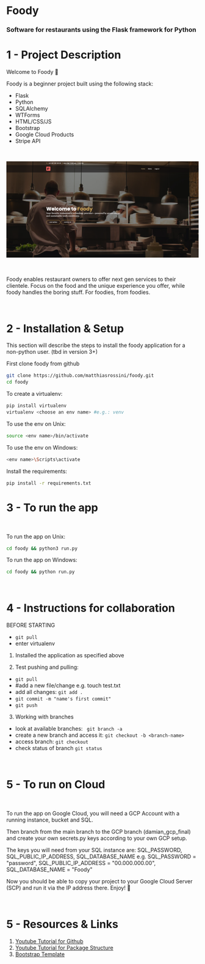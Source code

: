 # Foody

### Software for restaurants using the Flask framework for Python

# 1 - Project Description
Welcome to Foody 🎉 

Foody is a beginner project built using the following stack:
- Flask
- Python
- SQLAlchemy
- WTForms
- HTML/CSS/JS
- Bootstrap
- Google Cloud Products
- Stripe API

<br>

![image](screenshot.png)

<br>

Foody enables restaurant owners to offer next gen services to their clientele. Focus on the food and the unique experience you offer, while foody handles the boring stuff. For foodies, from foodies. 


<br>

# 2 - Installation & Setup
This section will describe the steps to install the foody application for a non-python user. (tbd in version 3+)

First clone foody from github

```bash
git clone https://github.com/matthiasrossini/foody.git
cd foody
```

To create a virtualenv:

```bash
pip install virtualenv
virtualenv <choose an env name> #e.g.: venv
```

To use the env on Unix:

```bash
source <env name>/bin/activate
```

To use the env on Windows: 

```bash
<env name>\Scripts\activate
```

Install the requirements:

```bash
pip install -r requirements.txt
```


# 3 - To run the app

<br>

To run the app on Unix:

```bash
cd foody && python3 run.py
```

To run the app on Windows:
```bash
cd foody && python run.py
```

<br>

# 4 - Instructions for collaboration

BEFORE STARTING
- ``` git pull ```
- enter virtualenv 

1. Installed the application as specified above

2. Test pushing and pulling:
- ``` git pull ```
- #add a new file/change e.g. touch test.txt
- add all changes: ``` git add . ```
- ``` git commit -m "name's first commit" ```
- ``` git push ```

3. Working with branches
- look at available branches: ``` git branch -a``` 
- create a new branch and access it: ``` git checkout -b <branch-name> ```
- access branch: ``` git checkout ```
- check status of branch ``` git status ```

<br>

# 5 - To run on Cloud

<br>

To run the app on Google Cloud, you will need a GCP Account with a running instance, bucket and SQL. 

Then branch from the main branch to the GCP branch (damian_gcp_final) and create your own secrets.py keys according to your own GCP setup. 

The keys you will need from your SQL instance are: SQL_PASSWORD, SQL_PUBLIC_IP_ADDRESS, SQL_DATABASE_NAME
e.g. SQL_PASSWORD = "password", SQL_PUBLIC_IP_ADDRESS = "00.000.000.00", SQL_DATABASE_NAME = "Foody"

Now you should be able to copy your project to your Google Cloud Server (SCP) and run it via the IP address there. Enjoy! 🎉

<br>

# 5 - Resources & Links
1. [Youtube Tutorial for Github](https://www.youtube.com/watch?v=SWYqp7iY_Tc)
2. [Youtube Tutorial for Package Structure](https://www.youtube.com/watch?v=44PvX0Yv368)
3. [Bootstrap Template](https://bootstrapmade.com/restaurantly-restaurant-template/)
